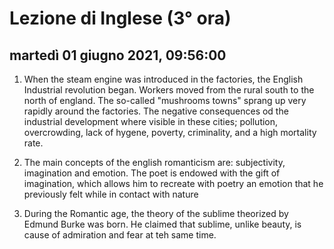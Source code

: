 
# Lezione di Inglese (3° ora)

## martedì 01 giugno 2021, 09:56:00

1) When the steam engine was introduced in the factories, the English Industrial revolution began.
Workers moved from the rural south to the north of england.
The so-called "mushrooms towns" sprang up very rapidly around the factories.
The negative consequences od the industrial development where visible in these cities; pollution, overcrowding, lack of hygene, poverty, criminality, and a high  mortality rate.
2) The main concepts of the english romanticism are: subjectivity, imagination and emotion.
The poet is endowed with the gift of imagination, which allows him to recreate with poetry an emotion that he previously felt while in contact with nature

5) During the Romantic age, the theory of the sublime theorized by Edmund Burke was born.
He claimed that sublime, unlike beauty, is cause of admiration and fear at teh same time.
<!--stackedit_data:
eyJoaXN0b3J5IjpbLTE5NjQ3MzcwOTgsMTgzMzE4NzI3NiwtOD
E5MzMyNzAyLDg2MzQwMTk1Niw1MzMxMTQ4NzIsLTE0NjAwNzQw
NTZdfQ==
-->